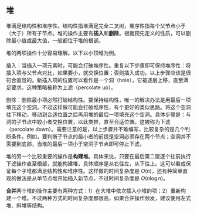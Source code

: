 ## 堆
堆满足结构性和堆序性。结构性指堆满足完全二叉树，堆序性指每个父节点小于（大于）所有子节点。堆的操作主要有**插入**和**删除**。根据预先定义的性质，可以删除最小值或最大值，一般都位于堆的根部。

堆的两项操作十分容易理解。以下以小顶堆为例。

插入：当插入一项元素时，可能会打破堆序性。重复以下步骤即可保持堆序性：将插入项与父节点对比，如果要小，就交换位置；否则插入成功。以上步骤应该是很符合直觉的。新插入项的位置可以看作是一个洞（hole），它被逐层上移，直至满足要求。这种策略被称为上滤（percolate up）。

删除：删除最小项必然打破结构性。要保持结构性，唯一的解决办法是用最后一项填充这个空洞。不过这样做可能会打破堆序性，有个更好的类似思路。将这个空洞往下移动，移动到合适位置之后再用堆的最后一项填充这个空洞。具体步骤是：与洞的子节点中较小者交换位置，以此类推，直至合适位置。这被称为下滤（percolate down）。需要注意的是，以上步骤并不难编写，比较复杂的是几个判断条件。例如，要判断子节点的最小者的前提是空洞必须存在两个节点；空洞并不需要到底部，当堆的最后一项小于空洞子节点即可停止下滤。

堆的另一个比较重要的操作是**构建堆**。具体来说，只要在最后第二层逐个往前执行下滤操作直至根部，就能构建堆，具体顺序是从右往左，从下往上。这可以看成保证每个子堆都满足结构性和堆序性。这样做的时间复杂度是 $O(n)$，还有种简单直观的做法是从单节点堆开始插入新节点，不过时间复杂度是 $O(n \log n)$。

**合并**两个堆的操作主要有两种方式：1）在大堆中依次插入小堆的项；2）重新构建一个堆。不过两种方式的时间复杂度都很高，如果合并操作频发，建议使用左式堆、斜堆等结构。

